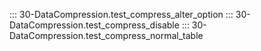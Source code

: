 ::: 30-DataCompression.test_compress_alter_option
::: 30-DataCompression.test_compress_disable
::: 30-DataCompression.test_compress_normal_table
